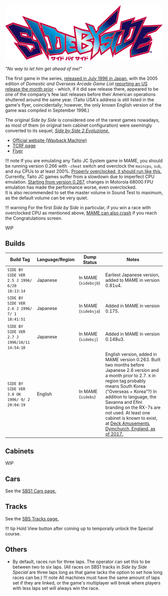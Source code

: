 ![Side by Side logo](../images/logos/sidebs.gif)

*"No way to let him get ahead of me!"*

The first game in the series, [released in July 1996 in Japan,](https://archive.org/details/ArcadeGameList1971-2005/page/n46/mode/1up?view=theater) with the 2005 edition of *Domestic and Overseas Arcade Game List* [reporting an US release the month prior](https://archive.org/details/ArcadeGameList1971-2005/page/n138/mode/1up?view=theater) - which, if it did saw release there, appeared to be one of the company's few last releases before their American operations shuttered around the same year. (Taito USA's address is still listed in the game's flyer, coincidentally; however, the only known English version of the game was compiled in September 1996.)

The original *Side by Side* is considered one of the rarest games nowadays, as most of them (in original twin cabinet configuration) were seemingly converted to its sequel, [*Side by Side 2 Evoluzione*.](../sidebs/sbs2.md)

- [Official website (Wayback Machine)](https://web.archive.org/web/19970516075330/http://www.taito.co.jp/gm/index.htm)
- [TCRF page](https://tcrf.net/Side_by_Side)
- [Flyer](https://flyers.arcade-museum.com/videogames/show/4549)

!!! note 
    If you are emulating any Taito JC System game in MAME, you should be running version 0.266 with `-cheat` switch and overclock the `maincpu`, `sub`, and `dsp` CPUs to at least 200%. [Properly overclocked, it should run like this.](https://www.youtube.com/watch?v=hY-vNodNSN0) Currently, Taito JC games suffer from a slowdown due to imperfect CPU emulation. [Starting from version 0.267,](https://github.com/mamedev/mame/commit/3d357c07c0ca824868bbe7586839c8caae236571#diff-2fc8ed920c6dc8de6019a9cde02d47e52e622912f49e6e03a5544471103b32d4) changes in Motorola 68000 FPU emulation has made the performance worse, even overclocked.<br>It is also recommended to set the master volume in Sound Test to maximum, as the default volume can be very quiet.

!!! warning 
    For the first *Side by Side* in particular, if you win a race with overclocked CPU as mentioned above, [MAME can also crash](https://mametesters.org/view.php?id=8852) if you reach the Congratulations screen.

WIP

## Builds

Build Tag | Language/Region | Dump Status | Notes
------ | ------ | ------ | ------ 
`SIDE BY SIDE VER 2.5 J 1996/ 6/20 18:13:14` | Japanese | In MAME (`sidebsjb`) | Earliest Japanese version, added to MAME in version 0.81u4.
`SIDE BY SIDE VER 2.6 J 1996/ 7/ 1 18:41:51` | Japanese | In MAME (`sidebsja`) | Added in MAME in version 0.175.
`SIDE BY SIDE VER 2.7 J 1996/10/11 14:54:10` | Japanese | In MAME (`sidebsj`)  | Added in MAME in version 0.148u3.
`SIDE BY SIDE VER 3.0 OK 1996/ 9/ 2 20:04:19` | English | In MAME (`sidebs`) | English version, added in MAME version 0.263. Built two months before Japanese 2.6 version and a month prior to 2.7. `K` in region tag probably means South Korea ("Overseas + Korea"?) In addition to language, the Savanna and Efini branding on the RX-7s are not used. At least one cabinet is known to exist, at [Deck Amusements, Dymchurch, England, as of 2017.](https://www.youtube.com/watch?v=QVYovNG6Rwo&list=PLltO_kA9MwiEGGwsqOokEdJHAga7kJi2M&index=12&pp=gAQBiAQB)

## Cabinets

WIP

## Cars

See the [SBS1 Cars page.](/sidebs/sbs1_car.md)

## Tracks

See the [SBS Tracks page.](/sidebs/tracks.md)

!!! tip
    Hold View button after coining up to temporaily unlock the Special course.

## Others

- By default, races run for three laps. The operator can set this to be between two to six laps. (All races on SBS1 tracks in *Side by Side Special* are three laps long as that game lacks the option to set how long races can be.)
!!! note
    All machines must have the same amount of laps set if they are linked, or the game's multiplayer will break where players with less laps set will always win the race.
